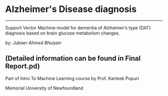# Alzheimer's Disease diagnosis

-------------------------------
Support Vector Machine model for dementia of Alzheimer’s type (DAT) diagnosis based on brain glucose metabolism changes.

by:
_Jubaer Ahmed Bhuiyan_

(Detailed information can be found in Final Report.pd)
--------------------------------
Part of Intro To Machine Learning course by Prof. Karteek Popuri

Memorial University of Newfoundland
